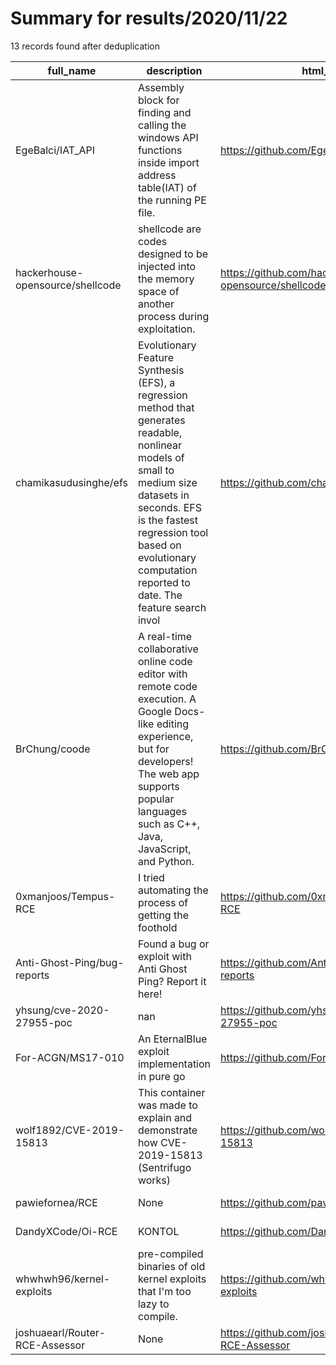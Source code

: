 
# Summary for results/2020/11/22
    
13 records found after deduplication

| full_name | description | html_url | matched_list | matched_count | pushed_at | size | stargazers_count | language | forks_count |
|----------------------------------|------------------------------------------------------------------------------------------------------------------------------------------------------------------------------------------------------------------------------------------------------------------|-----------------------------------------------------|---------------------------|-----------------|---------------------------|--------|--------------------|------------------|---------------|
| EgeBalci/IAT_API | Assembly block for finding and calling the windows API functions inside import address table(IAT) of the running PE file. | https://github.com/EgeBalci/IAT_API | ['exploit', 'shellcode'] | 2 | 2020-11-22 18:02:44+00:00 | 264 | 52 | Assembly | 14 |
| hackerhouse-opensource/shellcode | shellcode are codes designed to be injected into the memory space of another process during exploitation. | https://github.com/hackerhouse-opensource/shellcode | ['exploit', 'shellcode'] | 2 | 2020-11-22 17:58:14+00:00 | 264 | 27 | C | 12 |
| chamikasudusinghe/efs | Evolutionary Feature Synthesis (EFS), a regression method that generates readable, nonlinear models of small to medium size datasets in seconds. EFS is the fastest regression tool based on evolutionary computation reported to date. The feature search invol | https://github.com/chamikasudusinghe/efs | ['exploit'] | 1 | 2020-11-22 13:38:08+00:00 | 1097 | 0 | Jupyter Notebook | 1 |
| BrChung/coode | A real-time collaborative online code editor with remote code execution. A Google Docs-like editing experience, but for developers! The web app supports popular languages such as C++, Java, JavaScript, and Python. | https://github.com/BrChung/coode | ['remote code execution'] | 1 | 2020-11-22 20:40:22+00:00 | 4986 | 2 | JavaScript | 2 |
| 0xmanjoos/Tempus-RCE | I tried automating the process of getting the foothold | https://github.com/0xmanjoos/Tempus-RCE | ['rce'] | 1 | 2020-11-22 04:24:01+00:00 | 6 | 0 | Python | 0 |
| Anti-Ghost-Ping/bug-reports | Found a bug or exploit with Anti Ghost Ping? Report it here! | https://github.com/Anti-Ghost-Ping/bug-reports | ['exploit'] | 1 | 2020-11-22 01:00:11+00:00 | 9 | 0 | | 0 |
| yhsung/cve-2020-27955-poc | nan | https://github.com/yhsung/cve-2020-27955-poc | ['cve poc', 'cve-2'] | 2 | 2020-11-22 03:04:26+00:00 | 0 | 0 | Batchfile | 0 |
| For-ACGN/MS17-010 | An EternalBlue exploit implementation in pure go | https://github.com/For-ACGN/MS17-010 | ['exploit'] | 1 | 2020-11-22 04:03:18+00:00 | 9 | 47 | Go | 7 |
| wolf1892/CVE-2019-15813 | This container was made to explain and demonstrate how CVE-2019-15813 (Sentrifugo works) | https://github.com/wolf1892/CVE-2019-15813 | ['cve-2'] | 1 | 2020-11-22 10:50:50+00:00 | 189853 | 0 | | 0 |
| pawiefornea/RCE | None | https://github.com/pawiefornea/RCE | ['rce'] | 1 | 2020-11-22 13:56:46+00:00 | 0 | 0 | | 0 |
| DandyXCode/Oi-RCE | KONTOL | https://github.com/DandyXCode/Oi-RCE | ['rce'] | 1 | 2020-11-22 16:17:31+00:00 | 9 | 0 | Python | 0 |
| whwhwh96/kernel-exploits | pre-compiled binaries of old kernel exploits that I'm too lazy to compile. | https://github.com/whwhwh96/kernel-exploits | ['exploit'] | 1 | 2020-11-22 20:39:32+00:00 | 8 | 0 | | 0 |
| joshuaearl/Router-RCE-Assessor | None | https://github.com/joshuaearl/Router-RCE-Assessor | ['rce'] | 1 | 2020-11-22 23:13:30+00:00 | 38 | 0 | Python | 0 |
